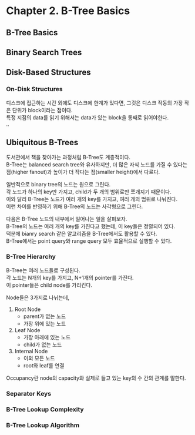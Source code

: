 # Chapter 2. B-Tree Basics
## B-Tree Basics
## Binary Search Trees
## Disk-Based Structures

### On-Disk Structures
디스크에 접근하는 시간 외에도 디스크에 한계가 있다면, 그것은 디스크 작동의 가장 작은 단위가 block이라는 점이다.<br>
특정 지점의 data를 읽기 위해서는 data가 있는 block을 통째로 읽어야한다.<br>
..
## Ubiquitous B-Trees
도서관에서 책을 찾아가는 과정처럼 B-Tree도 계층적이다.<br>
B-Tree는 balanced search tree와 유사하지만,
더 많은 자식 노드를 가질 수 있다는 점(higher fanout)과 높이가 더 작다는 점(smaller height)에서 다르다.<br>

일반적으로 binary tree의 노드는 원으로 그린다.<br>
각 노드가 하나의 key만 가지고, child가 두 개의 범위로만 쪼개지기 때문이다.<br>
이와 달리 B-Tree는 노드가 여러 개의 key를 가지고, 여러 개의 범위로 나눠진다.<br>
이런 차이를 반영하기 위해 B-Tree의 노드는 사각형으로 그린다.<br>

다음은 B-Tree 노드의 내부에서 일어나는 일을 살펴보자.<br>
B-Tree의 노드는 여러 개의 key를 가진다고 했는데, 이 key들은 정렬되어 있다.<br>
덕분에 bianry search 같은 알고리즘을 B-Tree에서도 활용할 수 있다.<br>
B-Tree에서는 point query와 range query 모두 효율적으로 실행할 수 있다.<br>

### B-Tree Hierarchy
B-Tree는 여러 노드들로 구성된다.<br>
각 노드는 N개의 key를 가지고, N+1개의 pointer를 가진다.<br>
이 pointer들은 child node를 가리킨다.<br>

Node들은 3가지로 나뉘는데,
1. Root Node
    - parent가 없는 노드
    - 가장 위에 있는 노드
2. Leaf Node
    - 가장 아래에 있는 노드
    - child가 없는 노드
3. Internal Node
   - 이외 모든 노드
   - root와 leaf를 연결

Occupancy란 node의 capacity와 실제로 들고 있는 key의 수 간의 관계를 말한다.<br>

### Separator Keys
### B-Tree Lookup Complexity
### B-Tree Lookup Algorithm